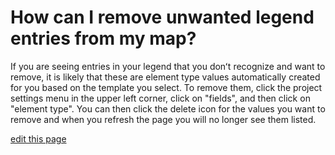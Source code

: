 # How can I remove unwanted legend entries from my map?

If you are seeing entries in your legend that you donʻt recognize and want to remove, it is likely that these are element type values 
automatically created for you based on the template you select. To remove them, click the project settings menu in the upper left corner,
click on "fields", and then click on "element type". You can then click the delete icon for the values you want to remove and when you 
refresh the page you will no longer see them listed.

<span class="edit-link"><a href="https://github.com/kumu/docs/blob/master/faq/how-can-i-remove-unwanted-legend-entries.md" target="_blank"><i class="fa fa-github"></i> edit this page</a></span>
